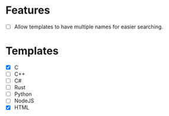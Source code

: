 # Features
- [ ] Allow templates to have multiple names for easier searching.

# Templates
- [X] C
- [ ] C++
- [ ] C#
- [ ] Rust
- [ ] Python
- [ ] NodeJS
- [x] HTML